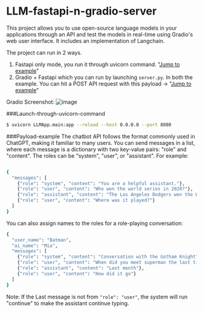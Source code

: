 # LLM-fastapi-n-gradio-server
This project allows you to use open-source language models in your applications through an API and test the models in real-time using Gradio's web user interface. It includes an implementation of Langchain.

The project can run in 2 ways.
1. Fastapi only mode, you run it through uvicorn command. "[Jump to example](###Launch-through-uvicorn-command)"
2. Gradio + Fastapi which you can run by launching ```server.py```. 
In both the example. You can hit a POST API request with this payload -> "[Jump to example](###Payload-example)"

Gradio Screenshot:
![image](https://github.com/UsamaKenway/LLM-fastapi-n-gradio-server/assets/56207634/0455fd83-e445-479d-b7a6-0fbddda0601e)

###Launch-through-uvicorn-command
```sh
$ uvicorn LLMApp.main:app --reload --host 0.0.0.0 --port 8080
```
###Payload-example
The chatbot API follows the format commonly used in ChatGPT, making it familiar to many users. You can send messages in a list, where each message is a dictionary with two key-value pairs: "role" and "content". The roles can be "system", "user", or "assistant". For example:
```sh

{
  "messages": [
    {"role": "system", "content": "You are a helpful assistant."},
    {"role": "user", "content": "Who won the world series in 2020?"},
    {"role": "assistant", "content": "The Los Angeles Dodgers won the World Series in 2020."},
    {"role": "user", "content": "Where was it played?"}
  ]
}
```
You can also assign names to the roles for a role-playing conversation:

```sh
{
  "user_name": "Batman",
  "ai_name": "Mia",
  "messages": [
    {"role": "system", "content": "Conversation with the Gotham Knight"},
    {"role": "user", "content": "When did you meet superman the last time"},
    {"role": "assistant", "content": "Last month"},
    {"role": "user", "content": "How did it go"}
  ]
}
```
Note:
If the Last message is not from ```"role": "user"```, the system will run "continue" to make the assistant continue typing.

